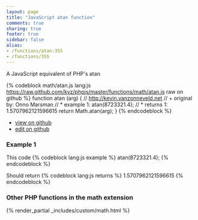 ```yaml
---
layout: page
title: "JavaScript atan function"
comments: true
sharing: true
footer: true
sidebar: false
alias:
- /functions/atan:355
- /functions/355
---
```

<!-- Generated by Rakefile:build -->
A JavaScript equivalent of PHP's atan

{% codeblock math/atan.js lang:js https://raw.github.com/kvz/phpjs/master/functions/math/atan.js raw on github %}
function atan (arg) {
  // http://kevin.vanzonneveld.net
  // +   original by: Onno Marsman
  // *     example 1: atan(8723321.4);
  // *     returns 1: 1.5707962121596615
  return Math.atan(arg);
}
{% endcodeblock %}

 - [view on github](https://github.com/kvz/phpjs/blob/master/functions/math/atan.js)
 - [edit on github](https://github.com/kvz/phpjs/edit/master/functions/math/atan.js)

### Example 1
This code
{% codeblock lang:js example %}
atan(8723321.4);
{% endcodeblock %}

Should return
{% codeblock lang:js returns %}
1.5707962121596615
{% endcodeblock %}


### Other PHP functions in the math extension
{% render_partial _includes/custom/math.html %}
